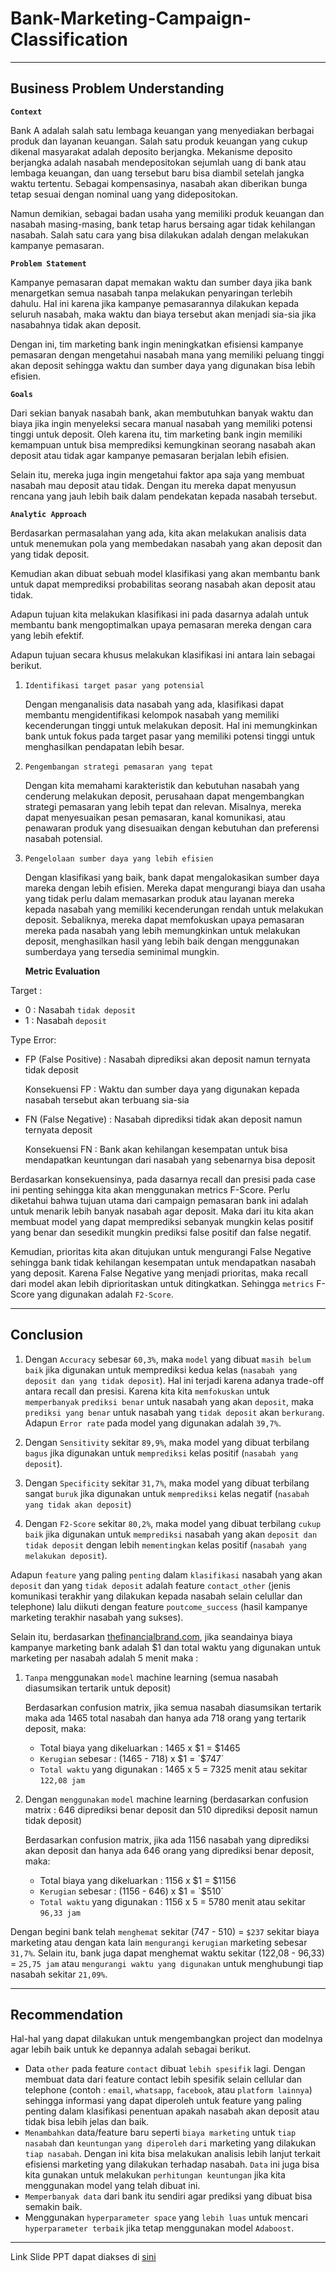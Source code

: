 # Bank-Marketing-Campaign-Classification
---
## Business Problem Understanding
**`Context`**

Bank A adalah salah satu lembaga keuangan yang menyediakan berbagai produk dan layanan keuangan. Salah satu produk keuangan yang cukup dikenal masyarakat adalah deposito berjangka. Mekanisme deposito berjangka adalah nasabah mendepositokan sejumlah uang di bank atau lembaga keuangan, dan uang tersebut baru bisa diambil setelah jangka waktu tertentu. Sebagai kompensasinya, nasabah akan diberikan bunga tetap sesuai dengan nominal uang yang didepositokan.

Namun demikian, sebagai badan usaha yang memiliki produk keuangan dan nasabah masing-masing, bank tetap harus bersaing agar tidak kehilangan nasabah. Salah satu cara yang bisa dilakukan adalah dengan melakukan kampanye pemasaran.

**`Problem Statement`**

Kampanye pemasaran dapat memakan waktu dan sumber daya jika bank menargetkan semua nasabah tanpa melakukan penyaringan terlebih dahulu. Hal ini karena jika kampanye pemasarannya dilakukan kepada seluruh nasabah, maka waktu dan biaya tersebut akan menjadi sia-sia jika nasabahnya tidak akan deposit. 

Dengan ini, tim marketing bank ingin meningkatkan efisiensi kampanye pemasaran dengan mengetahui nasabah mana yang memiliki peluang tinggi akan deposit sehingga waktu dan sumber daya yang digunakan bisa lebih efisien.

**`Goals`**

Dari sekian banyak nasabah bank, akan membutuhkan banyak waktu dan biaya jika ingin menyeleksi secara manual nasabah yang memiliki potensi tinggi untuk deposit. Oleh karena itu, tim marketing bank ingin memiliki kemampuan untuk bisa memprediksi kemungkinan seorang nasabah akan deposit atau tidak agar kampanye pemasaran berjalan lebih efisien.

Selain itu, mereka juga ingin mengetahui faktor apa saja yang membuat nasabah mau deposit atau tidak. Dengan itu mereka dapat menyusun rencana yang jauh lebih baik dalam pendekatan kepada nasabah tersebut.

**`Analytic Approach`**

Berdasarkan permasalahan yang ada, kita akan melakukan analisis data untuk menemukan pola yang membedakan nasabah yang akan deposit dan yang tidak deposit.

Kemudian akan dibuat sebuah model klasifikasi yang akan membantu bank untuk dapat memprediksi probabilitas seorang nasabah akan deposit atau tidak.

Adapun tujuan kita melakukan klasifikasi ini pada dasarnya adalah untuk membantu bank mengoptimalkan upaya pemasaran mereka dengan cara yang lebih efektif.

Adapun tujuan secara khusus melakukan klasifikasi ini antara lain sebagai berikut.

1. `Identifikasi target pasar yang potensial`</p>
    Dengan menganalisis data nasabah yang ada, klasifikasi dapat membantu mengidentifikasi kelompok nasabah yang memiliki kecenderungan tinggi untuk melakukan deposit. Hal ini memungkinkan bank untuk fokus pada target pasar yang memiliki potensi tinggi untuk menghasilkan pendapatan lebih besar.

1. `Pengembangan strategi pemasaran yang tepat`</p>
    Dengan kita memahami karakteristik dan kebutuhan nasabah yang cenderung melakukan deposit, perusahaan dapat mengembangkan strategi pemasaran yang lebih tepat dan relevan. Misalnya, mereka dapat menyesuaikan pesan pemasaran, kanal komunikasi, atau penawaran produk yang disesuaikan dengan kebutuhan dan preferensi nasabah potensial.

1. `Pengelolaan sumber daya yang lebih efisien`</p>
    Dengan klasifikasi yang baik, bank dapat mengalokasikan sumber daya mareka dengan lebih efisien. Mereka dapat mengurangi biaya dan usaha yang tidak perlu dalam memasarkan produk atau layanan mereka kepada nasabah yang memiliki kecenderungan rendah untuk melakukan deposit. Sebaliknya, mereka dapat memfokuskan upaya pemasaran mereka pada nasabah yang lebih memungkinkan untuk melakukan deposit, menghasilkan hasil yang lebih baik dengan menggunakan sumberdaya yang tersedia seminimal mungkin.

   **Metric Evaluation**

Target :
* 0 : Nasabah `tidak deposit`
* 1 : Nasabah `deposit`

Type Error:
* FP (False Positive) : Nasabah diprediksi akan deposit namun ternyata tidak deposit</p>
    Konsekuensi FP : Waktu dan sumber daya yang digunakan kepada nasabah tersebut akan terbuang sia-sia

* FN (False Negative) : Nasabah diprediksi tidak akan deposit namun ternyata deposit</p>
    Konsekuensi FN : Bank akan kehilangan kesempatan untuk bisa mendapatkan keuntungan dari nasabah yang sebenarnya bisa deposit

Berdasarkan konsekuensinya, pada dasarnya recall dan presisi pada case ini penting sehingga kita akan menggunakan metrics F-Score. Perlu diketahui bahwa tujuan utama dari campaign pemasaran bank ini adalah untuk menarik lebih banyak nasabah agar deposit. Maka dari itu kita akan membuat model yang dapat memprediksi sebanyak mungkin kelas positif yang benar dan sesedikit mungkin prediksi false positif dan false negatif.

Kemudian, prioritas kita akan ditujukan untuk mengurangi False Negative sehingga bank tidak kehilangan kesempatan untuk mendapatkan nasabah yang deposit. Karena False Negative yang menjadi prioritas, maka recall dari model akan lebih diprioritaskan untuk ditingkatkan. Sehingga `metrics` F-Score yang digunakan adalah `F2-Score`.

---
## Conclusion

1. Dengan `Accuracy` sebesar `60,3%`, maka `model` yang dibuat `masih belum baik` jika digunakan untuk memprediksi kedua kelas (`nasabah yang deposit dan yang tidak deposit`). Hal ini terjadi karena adanya trade-off antara recall dan presisi. Karena kita kita `memfokuskan` untuk `memperbanyak` `prediksi benar` untuk nasabah yang akan `deposit`, maka `prediksi yang benar` untuk nasabah yang `tidak deposit` akan `berkurang`. Adapun `Error rate` pada model yang digunakan adalah `39,7%`.

1. Dengan `Sensitivity` sekitar `89,9%`, maka model yang dibuat terbilang `bagus` jika digunakan untuk `memprediksi` kelas positif (`nasabah yang deposit`).

1. Dengan `Specificity` sekitar `31,7%`, maka model yang dibuat terbilang sangat `buruk` jika digunakan untuk `memprediksi` kelas negatif (`nasabah yang tidak akan deposit`)

1. Dengan `F2-Score` sekitar `80,2%`, maka model yang dibuat terbilang `cukup baik` jika digunakan untuk `memprediksi` nasabah yang akan `deposit dan tidak deposit` dengan lebih `mementingkan` kelas positif (`nasabah yang melakukan deposit`).

Adapun `feature` yang paling `penting` dalam `klasifikasi` nasabah yang akan `deposit` dan yang `tidak deposit` adalah feature `contact_other` (jenis komunikasi terakhir yang dilakukan kepada nasabah selain celullar dan telephone) lalu diikuti dengan feature `poutcome_success` (hasil kampanye marketing terakhir nasabah yang sukses). 

Selain itu, berdasarkan [thefinancialbrand.com](https://thefinancialbrand.com/news/bank-marketing/bank-marketing-budgets-advertising-roi-strategy-88835/), jika seandainya biaya kampanye marketing bank adalah $1 dan total waktu yang digunakan untuk marketing per nasabah adalah 5 menit maka : 
1. `Tanpa` menggunakan `model` machine learning (semua nasabah diasumsikan tertarik untuk deposit)

    Berdasarkan confusion matrix, jika semua nasabah diasumsikan tertarik maka ada 1465 total nasabah dan hanya ada 718 orang yang tertarik deposit, maka:
    * Total biaya yang dikeluarkan : 1465 x $1 = $1465
    * `Kerugian` sebesar : (1465 - 718) x $1 = `$747`
    * `Total waktu` yang digunakan : 1465 x 5 = 7325 menit atau sekitar `122,08 jam`
  
2. Dengan `menggunakan` `model` machine learning (berdasarkan confusion matrix : 646 diprediksi benar deposit dan 510 diprediksi deposit namun tidak deposit)

    Berdasarkan confusion matrix, jika ada 1156 nasabah yang diprediksi akan deposit dan hanya ada 646 orang yang diprediksi benar deposit, maka:
    * Total biaya yang dikeluarkan : 1156 x $1 = $1156
    * `Kerugian` sebesar : (1156 - 646) x $1 = `$510`
    * `Total waktu` yang digunakan : 1156 x 5 = 5780 menit atau sekitar `96,33 jam`

Dengan begini bank telah `menghemat` sekitar (747 - 510) = `$237` sekitar biaya marketing atau dengan kata lain `mengurangi` `kerugian` marketing sebesar `31,7%`. Selain itu, bank juga dapat menghemat waktu sekitar (122,08 - 96,33) = `25,75 jam` atau `mengurangi waktu yang digunakan` untuk menghubungi tiap nasabah sekitar `21,09%`.

---
## Recommendation

Hal-hal yang dapat dilakukan untuk mengembangkan project dan modelnya agar lebih baik untuk ke depannya adalah sebagai berikut.
* Data `other` pada feature `contact` dibuat `lebih spesifik` lagi. Dengan membuat data dari feature contact lebih spesifik selain cellular dan telephone (contoh : `email`, `whatsapp`, `facebook`, atau `platform lainnya`) sehingga informasi yang dapat diperoleh untuk feature yang paling penting dalam klasifikasi penentuan apakah nasabah akan deposit atau tidak bisa lebih jelas dan baik.
* `Menambahkan` data/feature baru seperti `biaya marketing` untuk `tiap nasabah` dan `keuntungan` `yang diperoleh` `dari` marketing yang dilakukan `tiap nasabah`. Dengan ini kita bisa melakukan analisis lebih lanjut terkait efisiensi marketing yang dilakukan terhadap nasabah. `Data` ini juga bisa kita gunakan untuk melakukan `perhitungan keuntungan` jika kita menggunakan model yang telah dibuat ini. 
* `Memperbanyak data` dari bank itu sendiri agar prediksi yang dibuat bisa semakin baik.
* Menggunakan `hyperparameter space` yang `lebih luas` untuk mencari `hyperparameter terbaik` jika tetap menggunakan model `Adaboost`.

---
Link Slide PPT dapat diakses di [sini](https://www.canva.com/design/DAFly_7VLhY/hkq7xcELBnH5rbi84fYocA/view?utm_content=DAFly_7VLhY&utm_campaign=designshare&utm_medium=link&utm_source=publishsharelink)
